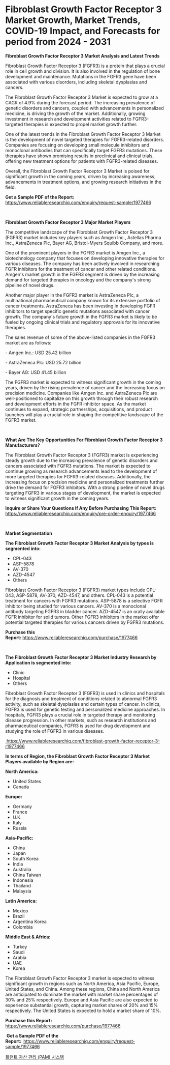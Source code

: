 <p><h1>Fibroblast Growth Factor Receptor 3 Market Growth, Market Trends, COVID-19 Impact, and Forecasts for period from 2024 - 2031</h1></p><p><strong>Fibroblast Growth Factor Receptor 3 Market Analysis and Latest Trends</strong></p>
<p><p>Fibroblast Growth Factor Receptor 3 (FGFR3) is a protein that plays a crucial role in cell growth and division. It is also involved in the regulation of bone development and maintenance. Mutations in the FGFR3 gene have been associated with various disorders, including skeletal dysplasias and cancers.</p><p>The Fibroblast Growth Factor Receptor 3 Market is expected to grow at a CAGR of 4.9% during the forecast period. The increasing prevalence of genetic disorders and cancers, coupled with advancements in personalized medicine, is driving the growth of the market. Additionally, growing investment in research and development activities related to FGFR3-targeted therapies is expected to propel market growth further.</p><p>One of the latest trends in the Fibroblast Growth Factor Receptor 3 Market is the development of novel targeted therapies for FGFR3-related disorders. Companies are focusing on developing small molecule inhibitors and monoclonal antibodies that can specifically target FGFR3 mutations. These therapies have shown promising results in preclinical and clinical trials, offering new treatment options for patients with FGFR3-related diseases.</p><p>Overall, the Fibroblast Growth Factor Receptor 3 Market is poised for significant growth in the coming years, driven by increasing awareness, advancements in treatment options, and growing research initiatives in the field.</p></p>
<p><strong>Get a Sample PDF of the Report:&nbsp;</strong> <a href="https://www.reliableresearchiq.com/enquiry/request-sample/1977466">https://www.reliableresearchiq.com/enquiry/request-sample/1977466</a></p>
<p>&nbsp;</p>
<p><strong>Fibroblast Growth Factor Receptor 3 Major Market Players</strong></p>
<p><p>The competitive landscape of the Fibroblast Growth Factor Receptor 3 (FGFR3) market includes key players such as Amgen Inc., Astellas Pharma Inc., AstraZeneca Plc, Bayer AG, Bristol-Myers Squibb Company, and more. </p><p>One of the prominent players in the FGFR3 market is Amgen Inc., a biotechnology company that focuses on developing innovative therapies for various diseases. The company has been actively involved in researching FGFR inhibitors for the treatment of cancer and other related conditions. Amgen's market growth in the FGFR3 segment is driven by the increasing demand for targeted therapies in oncology and the company's strong pipeline of novel drugs.</p><p>Another major player in the FGFR3 market is AstraZeneca Plc, a multinational pharmaceutical company known for its extensive portfolio of cancer treatments. AstraZeneca has been investing in developing FGFR inhibitors to target specific genetic mutations associated with cancer growth. The company's future growth in the FGFR3 market is likely to be fueled by ongoing clinical trials and regulatory approvals for its innovative therapies.</p><p>The sales revenue of some of the above-listed companies in the FGFR3 market are as follows:</p><p>- Amgen Inc.: USD 25.42 billion</p><p>- AstraZeneca Plc: USD 25.72 billion</p><p>- Bayer AG: USD 41.45 billion</p><p>The FGFR3 market is expected to witness significant growth in the coming years, driven by the rising prevalence of cancer and the increasing focus on precision medicine. Companies like Amgen Inc. and AstraZeneca Plc are well-positioned to capitalize on this growth through their robust research and development efforts in the FGFR inhibitor space. As the market continues to expand, strategic partnerships, acquisitions, and product launches will play a crucial role in shaping the competitive landscape of the FGFR3 market.</p></p>
<p>&nbsp;</p>
<p><strong>What Are The Key Opportunities For Fibroblast Growth Factor Receptor 3 Manufacturers?</strong></p>
<p><p>The Fibroblast Growth Factor Receptor 3 (FGFR3) market is experiencing steady growth due to the increasing prevalence of genetic disorders and cancers associated with FGFR3 mutations. The market is expected to continue growing as research advancements lead to the development of more targeted therapies for FGFR3-related diseases. Additionally, the increasing focus on precision medicine and personalized treatments further drive the demand for FGFR3 inhibitors. With a strong pipeline of novel drugs targeting FGFR3 in various stages of development, the market is expected to witness significant growth in the coming years.</p></p>
<p><strong>Inquire or Share Your Questions If Any Before Purchasing This Report:</strong> <a href="https://www.reliableresearchiq.com/enquiry/pre-order-enquiry/1977466">https://www.reliableresearchiq.com/enquiry/pre-order-enquiry/1977466</a></p>
<p>&nbsp;</p>
<p><strong>Market Segmentation</strong></p>
<p><strong>The Fibroblast Growth Factor Receptor 3 Market Analysis by types is segmented into:</strong></p>
<p><ul><li>CPL-043</li><li>ASP-5878</li><li>AV-370</li><li>AZD-4547</li><li>Others</li></ul></p>
<p><p>Fibroblast Growth Factor Receptor 3 (FGFR3) market types include CPL-043, ASP-5878, AV-370, AZD-4547, and others. CPL-043 is a potential treatment for cancers with FGFR3 mutations. ASP-5878 is a selective FGFR inhibitor being studied for various cancers. AV-370 is a monoclonal antibody targeting FGFR3 in bladder cancer. AZD-4547 is an orally available FGFR inhibitor for solid tumors. Other FGFR3 inhibitors in the market offer potential targeted therapies for various cancers driven by FGFR3 mutations.</p></p>
<p><strong>Purchase this Report:&nbsp;</strong><a href="https://www.reliableresearchiq.com/purchase/1977466">https://www.reliableresearchiq.com/purchase/1977466</a></p>
<p>&nbsp;</p>
<p><strong>The Fibroblast Growth Factor Receptor 3 Market Industry Research by Application is segmented into:</strong></p>
<p><ul><li>Clinic</li><li>Hospital</li><li>Others</li></ul></p>
<p><p>Fibroblast Growth Factor Receptor 3 (FGFR3) is used in clinics and hospitals for the diagnosis and treatment of conditions related to abnormal FGFR3 activity, such as skeletal dysplasias and certain types of cancer. In clinics, FGFR3 is used for genetic testing and personalized medicine approaches. In hospitals, FGFR3 plays a crucial role in targeted therapy and monitoring disease progression. In other markets, such as research institutions and pharmaceutical companies, FGFR3 is used for drug development and studying the role of FGFR3 in various diseases.</p></p>
<p><a href="https://www.reliableresearchiq.com/fibroblast-growth-factor-receptor-3-r1977466">&nbsp;https://www.reliableresearchiq.com/fibroblast-growth-factor-receptor-3-r1977466</a></p>
<p><strong>In terms of Region, the Fibroblast Growth Factor Receptor 3 Market Players available by Region are:</strong></p>
<p>
    <p> <strong> North America: </strong>
        <ul>
            <li>United States</li>
            <li>Canada</li>
        </ul>
        </p> 
    <p> <strong> Europe: </strong>
        <ul>
            <li>Germany</li>
            <li>France</li>
            <li>U.K.</li>
            <li>Italy</li>
            <li>Russia</li>
        </ul>
        </p> 
    <p> <strong> Asia-Pacific: </strong>
        <ul>
            <li>China</li>
            <li>Japan</li>
            <li>South Korea</li>
            <li>India</li>
            <li>Australia</li>
            <li>China Taiwan</li>
            <li>Indonesia</li>
            <li>Thailand</li>
            <li>Malaysia</li>
        </ul>
        </p> 
    <p> <strong> Latin America: </strong>
        <ul>
            <li>Mexico</li>
            <li>Brazil</li>
            <li>Argentina Korea</li>
            <li>Colombia</li>
        </ul>
        </p> 
    <p> <strong> Middle East & Africa: </strong>
        <ul>
            <li>Turkey</li>
            <li>Saudi</li>
            <li>Arabia</li>
            <li>UAE</li>
            <li>Korea</li>
        </ul>
    </p>
    </p>
<p><p>The Fibroblast Growth Factor Receptor 3 market is expected to witness significant growth in regions such as North America, Asia Pacific, Europe, United States, and China. Among these regions, China and North America are anticipated to dominate the market with market share percentages of 30% and 25% respectively. Europe and Asia Pacific are also expected to experience substantial growth, capturing market shares of 20% and 15% respectively. The United States is expected to hold a market share of 10%.</p></p>
<p><strong>Purchase this Report: </strong><a href="https://www.reliableresearchiq.com/purchase/1977466">https://www.reliableresearchiq.com/purchase/1977466</a></p>
<p>&nbsp;<strong>Get a Sample PDF of the Report:&nbsp;&nbsp;</strong><a href="https://www.reliableresearchiq.com/enquiry/request-sample/1977466">https://www.reliableresearchiq.com/enquiry/request-sample/1977466</a></p>
<p><strong></strong></p>
<p><p><a href="https://github.com/laholand/Market-Research-Report-List-5/blob/main/474869185010.md">플랜트 자산 관리 (PAM) 시스템</a></p></p>